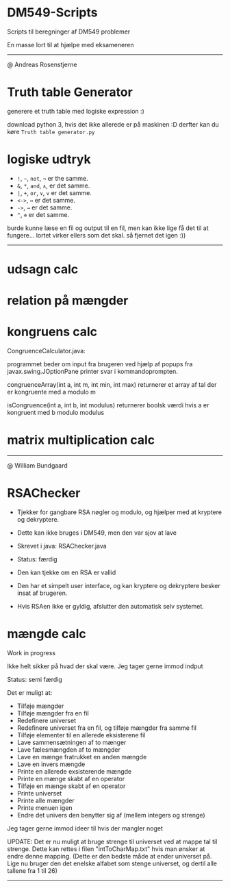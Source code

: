 # DM549-Scripts
Scripts til beregninger af DM549 problemer

En masse lort til at hjælpe med eksameneren

______________________________
@ Andreas Rosenstjerne
# Truth	table Generator
generere et truth table med logiske expression :)

download python 3, hvis det ikke allerede er på maskinen :D
derfter kan du køre `Truth table generator.py`

# logiske udtryk
- `!`, `~`, `not`, `¬` er the samme.
- `&`, `*`, `and`, `∧`, er det samme.
- `|`, `+`, `or`, `∨`, `v` er det samme.
- `<->`, `↔` er det samme.
- `->`, `→` er det samme.
- `^`, `⊕` er det samme.

burde kunne læse en fil og output til en fil, men kan ikke lige få det
til at fungere... lortet virker ellers som det skal. så fjernet det igen :))
______________________________

# udsagn calc

# relation på mængder

# kongruens calc
 
 CongruenceCalculator.java:

 programmet beder om input fra brugeren ved hjælp af popups fra javax.swing.JOptionPane
 printer svar i kommandoprompten.
 
 congruenceArray(int a, int m, int min, int max)
 returnerer et array af tal der er kongruente med a modulo m
 
 isCongruence(int a, int b, int modulus)
 returnerer boolsk værdi hvis a er kongruent med b modulo modulus
 
# matrix multiplication calc

_____________________________
@ William Bundgaard 
# RSAChecker 
- Tjekker for gangbare RSA nøgler og modulo, og hjælper med at kryptere og dekryptere.

- Dette kan ikke bruges i DM549, men den var sjov at lave

- Skrevet i java: RSAChecker.java

- Status: færdig 

- Den kan tjekke om en RSA er vallid

- Den har et simpelt user interface, og kan kryptere og dekryptere besker insat af brugeren. 

- Hvis RSAen ikke er gyldig, afslutter den automatisk selv systemet.

# mængde calc

Work in progress

Ikke helt sikker på hvad der skal være. Jeg tager gerne immod indput

Status: semi færdig

Det er muligt at:
- Tilføje mængder 
- Tilføje mængder fra en fil
- Redefinere universet
- Redefinere universet fra en fil, og tilføje mængder fra samme fil
- Tilføje elementer til en allerede eksisterene fil
- Lave sammensætningen af to mænger 
- Lave fælesmængden af to mængder 
- Lave en mænge fratrukket en anden mængde 
- Lave en invers mængde 
- Printe en allerede exsisterende mængde 
- Printe en mænge skabt af en operator 
- Tilføje en mænge skabt af en operator 
- Printe universet 
- Printe alle mængder 
- Printe menuen igen 
- Endre det univers den benytter sig af (mellem integers og strenge) 

Jeg tager gerne immod ideer til hvis der mangler noget

UPDATE: Det er nu muligt at bruge strenge til universet ved at mappe tal til strenge. Dette kan rettes i filen "intToCharMap.txt" hvis man ønsker at endre denne mapping. (Dette er den bedste måde at ender universet på. Lige nu bruger den det enelske alfabet som stenge universet, og dertil alle tallene fra 1 til 26)
_____________________________
